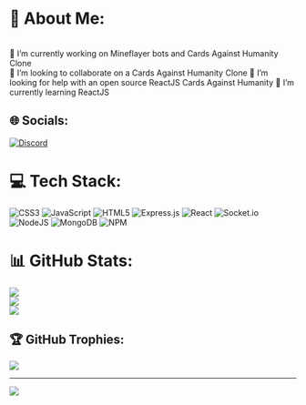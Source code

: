 # 💫 About Me:
<br>🔭 I’m currently working on Mineflayer bots and Cards Against Humanity Clone
<br>👯 I’m looking to collaborate on a Cards Against Humanity Clone
🤝 I’m looking for help with an open source ReactJS Cards Against Humanity
🌱 I’m currently learning ReactJS


## 🌐 Socials:
[![Discord](https://img.shields.io/badge/Discord-%237289DA.svg?logo=discord&logoColor=white)](https://discord.gg/Razor.#2731) 

# 💻 Tech Stack:
![CSS3](https://img.shields.io/badge/css3-%231572B6.svg?style=flat&logo=css3&logoColor=white) ![JavaScript](https://img.shields.io/badge/javascript-%23323330.svg?style=flat&logo=javascript&logoColor=%23F7DF1E) ![HTML5](https://img.shields.io/badge/html5-%23E34F26.svg?style=flat&logo=html5&logoColor=white) ![Express.js](https://img.shields.io/badge/express.js-%23404d59.svg?style=flat&logo=express&logoColor=%2361DAFB) ![React](https://img.shields.io/badge/react-%2320232a.svg?style=flat&logo=react&logoColor=%2361DAFB) ![Socket.io](https://img.shields.io/badge/Socket.io-black?style=flat&logo=socket.io&badgeColor=010101) ![NodeJS](https://img.shields.io/badge/node.js-6DA55F?style=flat&logo=node.js&logoColor=white) ![MongoDB](https://img.shields.io/badge/MongoDB-%234ea94b.svg?style=flat&logo=mongodb&logoColor=white) ![NPM](https://img.shields.io/badge/NPM-%23000000.svg?style=flat&logo=npm&logoColor=white)
# 📊 GitHub Stats:
![](https://github-readme-stats.vercel.app/api?username=Razorr222&theme=dark&hide_border=false&include_all_commits=true&count_private=true)<br/>
![](https://github-readme-streak-stats.herokuapp.com/?user=Razorr222&theme=dark&hide_border=false)<br/>
![](https://github-readme-stats.vercel.app/api/top-langs/?username=Razorr222&theme=dark&hide_border=false&include_all_commits=true&count_private=true&layout=compact)

## 🏆 GitHub Trophies:
![](https://github-profile-trophy.vercel.app/?username=Razorr222&theme=darkhub&no-frame=false&no-bg=true&margin-w=4)

---
[![](https://visitcount.itsvg.in/api?id=Razorr222&icon=0&color=3)](https://visitcount.itsvg.in)

